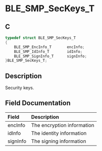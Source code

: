 # BLE_SMP_SecKeys_T

## C

```c
typedef struct BLE_SMP_SecKeys_T
{
    BLE_SMP_EncInfo_T       encInfo;
    BLE_SMP_IdInfo_T        idInfo;
    BLE_SMP_SignInfo_T      signInfo;
}BLE_SMP_SecKeys_T;
```

## Description

Security keys.


## Field Documentation

|Field|Description|
|:---|:---|
|encInfo|The encryption information|
|idInfo|The identity information|
|signInfo|The signing information|
